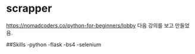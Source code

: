 # scrapper
https://nomadcoders.co/python-for-beginners/lobby
다음 강의를 보고 만들었음.

##Skills
-python
-flask
-bs4
-selenium
